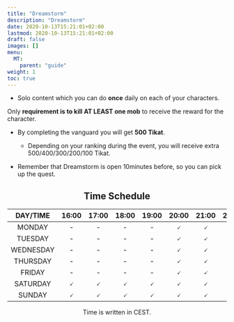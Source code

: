 ```yaml
---
title: "Dreamstorm"
description: "Dreamstorm"
date: 2020-10-13T15:21:01+02:00
lastmod: 2020-10-13T15:21:01+02:00
draft: false
images: []
menu:
  MT:
    parent: "guide"
weight: 1
toc: true
---
```

- Solo content which you can do **once** daily on each of your characters.

Only **requirement is to kill AT LEAST one mob** to receive the reward for the character. 
  * By completing the vanguard you will get **500 Tikat**.
    * Depending on your ranking during the event, you will receive extra 500/400/300/200/100 Tikat.

* Remember that Dreamstorm is open 10minutes before, so you can pick up the quest.

<center>

## Time Schedule
 
| **DAY/TIME** 	| **16:00** 	| **17:00** 	| **18:00** 	| **19:00** 	| **20:00** 	| **21:00** 	| **22:00** 	| **23:00** 	| **0:00** 	|
|:------------:	|:---------:	|:---------:	|:---------:	|:---------:	|:---------:	|:---------:	|:---------:	|:---------:	|:--------:	|
|    MONDAY    	|     -     	|     -     	|     -     	|     -     	|     🗸     	|     🗸     	|     🗸     	|     🗸     	|     🗸    	|
|    TUESDAY   	|     -     	|     -     	|     -     	|     -     	|     🗸     	|     🗸     	|     🗸     	|     🗸     	|     🗸    	|
|   WEDNESDAY  	|     -     	|     -     	|     -     	|     -     	|     🗸     	|     🗸     	|     🗸     	|     🗸     	|     🗸    	|
|   THURSDAY   	|     -     	|     -     	|     -     	|     -     	|     🗸     	|     🗸     	|     🗸     	|     🗸     	|     🗸    	|
|    FRIDAY    	|     -     	|     -     	|     -     	|     -     	|     🗸     	|     🗸     	|     🗸     	|     🗸     	|     🗸    	|
|   SATURDAY   	|     🗸     	|     🗸     	|     🗸     	|     🗸     	|     🗸     	|     🗸     	|     🗸     	|     🗸     	|     🗸    	|
|    SUNDAY    	|     🗸     	|     🗸     	|     🗸     	|     🗸     	|     🗸     	|     🗸     	|     🗸     	|     🗸     	|     🗸    	|

Time is written in CEST.

</center>